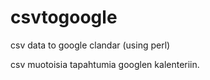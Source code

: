 # csvtogoogle
csv data to google clandar (using perl)

csv muotoisia tapahtumia googlen kalenteriin.

